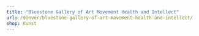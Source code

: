 ```yaml
---
title: "Bluestone Gallery of Art Movement Health and Intellect"
url: /denver/bluestone-gallery-of-art-movement-health-and-intellect/
shop: Kunst
---
```


